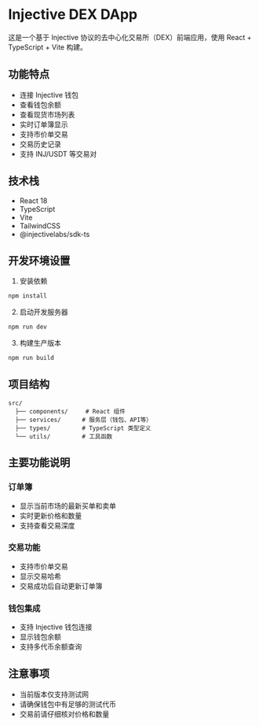 # Injective DEX DApp

这是一个基于 Injective 协议的去中心化交易所（DEX）前端应用，使用 React + TypeScript + Vite 构建。

## 功能特点

- 连接 Injective 钱包
- 查看钱包余额
- 查看现货市场列表
- 实时订单簿显示
- 支持市价单交易
- 交易历史记录
- 支持 INJ/USDT 等交易对

## 技术栈

- React 18
- TypeScript
- Vite
- TailwindCSS
- @injectivelabs/sdk-ts

## 开发环境设置

1. 安装依赖
```bash
npm install
```

2. 启动开发服务器
```bash
npm run dev
```

3. 构建生产版本
```bash
npm run build
```

## 项目结构

```
src/
  ├── components/     # React 组件
  ├── services/      # 服务层（钱包、API等）
  ├── types/         # TypeScript 类型定义
  └── utils/         # 工具函数
```

## 主要功能说明

### 订单簿
- 显示当前市场的最新买单和卖单
- 实时更新价格和数量
- 支持查看交易深度

### 交易功能
- 支持市价单交易
- 显示交易哈希
- 交易成功后自动更新订单簿

### 钱包集成
- 支持 Injective 钱包连接
- 显示钱包余额
- 支持多代币余额查询

## 注意事项

- 当前版本仅支持测试网
- 请确保钱包中有足够的测试代币
- 交易前请仔细核对价格和数量